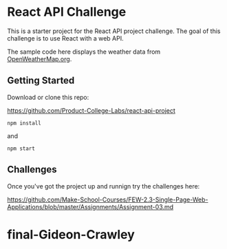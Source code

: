 # React API Challenge 

This is a starter project for the React API project challenge. The goal of this challenge is to use React with a web API. 

The sample code here displays the weather data from [OpenWeatherMap.org](https://openweathermap.org). 

## Getting Started 

Download or clone this repo: 

https://github.com/Product-College-Labs/react-api-project

`npm install`

and 

`npm start`

## Challenges 

Once you've got the project up and runnign try the challenges here: 

https://github.com/Make-School-Courses/FEW-2.3-Single-Page-Web-Applications/blob/master/Assignments/Assignment-03.md
# final-Gideon-Crawley
